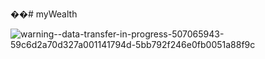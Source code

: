 ��#   m y W e a l t h 

![warning--data-transfer-in-progress-507065943-59c6d2a70d327a001141794d-5bb792f246e0fb0051a88f9c](https://user-images.githubusercontent.com/114743961/227707985-ab1dc00b-289a-42d6-823f-6e6c428c4c35.jpg)
    
        
       
        
     

 
 
